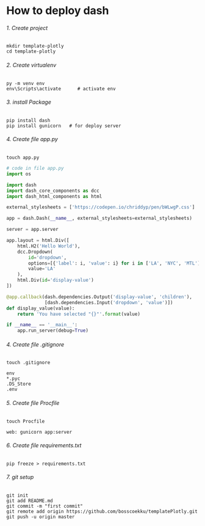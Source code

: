 # How to deploy dash 
###### 1. Create project
```shell
mkdir template-plotly
cd template-plotly
```
###### 2. Create virtualenv
```shell
py -m venv env
env\Scripts\activate      # activate env
```
###### 3. install Package
```shell
pip install dash
pip install gunicorn   # for deploy server
```
###### 4. Create file app.py
```shell
touch app.py
```
```python
# code in file app.py
import os

import dash
import dash_core_components as dcc
import dash_html_components as html

external_stylesheets = ['https://codepen.io/chriddyp/pen/bWLwgP.css']

app = dash.Dash(__name__, external_stylesheets=external_stylesheets)

server = app.server

app.layout = html.Div([
    html.H2('Hello World'),
    dcc.Dropdown(
        id='dropdown',
        options=[{'label': i, 'value': i} for i in ['LA', 'NYC', 'MTL']],
        value='LA'
    ),
    html.Div(id='display-value')
])

@app.callback(dash.dependencies.Output('display-value', 'children'),
              [dash.dependencies.Input('dropdown', 'value')])
def display_value(value):
    return 'You have selected "{}"'.format(value)

if __name__ == '__main__':
    app.run_server(debug=True)
```


###### 4. Create file .gitignore
```shell
touch .gitignore
```
```shell
env
*.pyc
.DS_Store
.env
```

###### 5. Create file Procfile
```shell
touch Procfile
```
```shell
web: gunicorn app:server
```
###### 6. Create file requirements.txt
```shell
pip freeze > requirements.txt
```
###### 7. git setup
```shell
git init
git add README.md
git commit -m "first commit"
git remote add origin https://github.com/bosscoekku/templatePlotly.git
git push -u origin master
                
```